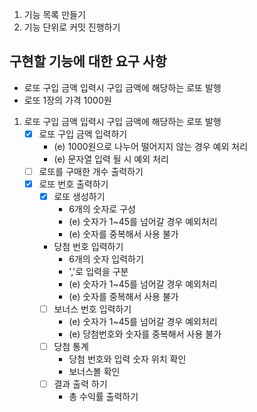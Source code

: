 1. 기능 목록 만들기
2. 기능 단위로 커밋 진행하기

## 구현할 기능에 대한 요구 사항
   - 로또 구입 금액 입력시 구입 금액에 해당하는 로또 발행
   - 로또 1장의 가격 1000원

1) 로또 구입 금액 입력시 구입 금액에 해당하는 로또 발행
   - [x] 로또 구입 금액 입력하기 
     - (e) 1000원으로 나누어 떨어지지 않는 경우 예외 처리
     - (e) 문자열 입력 될 시 예외 처리
   - [ ] 로또를 구매한 개수 출력하기
   - [x] 로또 번호 출력하기
     - [x] 로또 생성하기
       - 6개의 숫자로 구성
       - (e) 숫자가 1~45를 넘어갈 경우 예외처리
       - (e) 숫자를 중복해서 사용 불가
     - 당첨 번호 입력하기
       - 6개의 숫자 입력하기
       - ','로 입력을 구분
       - (e) 숫자가 1~45를 넘어갈 경우 예외처리
       - (e) 숫자를 중복해서 사용 불가
     - [ ] 보너스 번호 입력하기
       - (e) 숫자가 1~45를 넘어갈 경우 예외처리
       - (e) 당첨번호와 숫자를 중복해서 사용 불가
     - [ ] 당첨 통계
       - 당첨 번호와 입력 숫자 위치 확인
       - 보너스볼 확인 
     - [ ] 결과 출력 하기
       - 총 수익률 출력하기